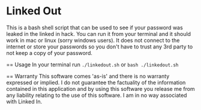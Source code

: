 Linked Out
==========
This is a bash shell script that can be used to see if your password was leaked in the linked in hack.  You can run it from your terminal and it should work in mac or linux (sorry windows users). It does not connect to the internet or store your passwords so you don't have to trust any 3rd party to not keep a copy of your password.

== Usage
In your terminal run
`./linkedout.sh`
or
`bash ./linkedout.sh`

== Warranty
This software comes 'as-is' and there is no warranty expressed or implied.  I do not guarantee the factuality of the information contained in this application and by using this software you release me from any liability relating to the use of this software.  I am in no way associated with Linked In.
